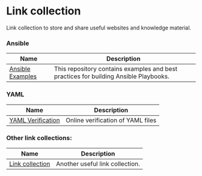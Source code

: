# Link collection 
Link collection to store and share useful websites and knowledge material. 

### Ansible
| Name  | Description |
| ------------- | ------------- |
| [Ansible Examples](https://github.com/ansible/ansible-examples)  | This repository contains examples and best practices for building Ansible Playbooks. |

### YAML
| Name  | Description |
| ------------- | ------------- |
| [YAML Verification]([https://github.com/ansible/ansible-examples](http://www.yamllint.com/))  | Online verification of YAML files |


### Other link collections: 
| Name  | Description |
| ------------- | ------------- |
| [Link collection](https://github.com/itspedruu/link-collection)  | Another useful link collection. |




